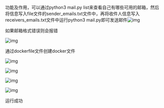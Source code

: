 功能及作用，可以通过python3 mail.py list来查看自己有哪些可用的邮箱，然后将信息写入file文件的sender_emails.txt文件中，再将收件人信息写入receivers_emails.txt文件中运行python3 mail.py即可发送邮件![img](https://img-blog.csdnimg.cn/0ece83dbca8247799cf66e6e6dd7dea6.png)

如果邮箱格式错误则会报错

![img](https://img-blog.csdnimg.cn/8fb5ae5c959a43f68ea822120f1c9b80.png)

通过dockerfile文件创建docker文件

![img](https://img-blog.csdnimg.cn/5f2e143885cf4e108e219b597a790182.png)

![img](https://img-blog.csdnimg.cn/5549629e72454d2b8d582f1e6a05e060.png)

![img](https://img-blog.csdnimg.cn/7ea1d1d4640a44a989379d7fb560d29c.png)

![img](https://img-blog.csdnimg.cn/87b2e58bd68349a79b31ec6bd6c143c3.png)

运行成功